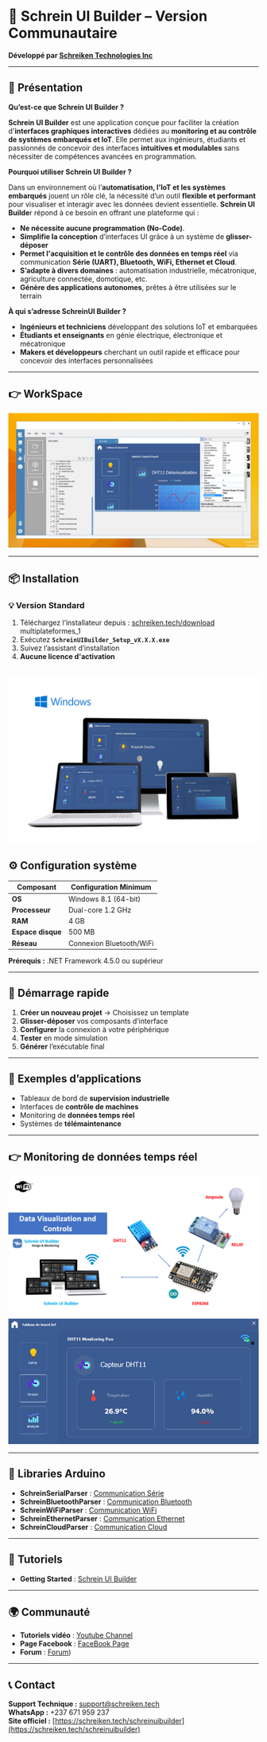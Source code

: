 # 🔸 Schrein UI Builder – Version Communautaire

**Développé par [Schreiken Technologies Inc](https://schreiken.tech)**

---

## 🎯 Présentation

**Qu’est-ce que Schrein UI Builder ?**

**Schrein UI Builder** est une application conçue pour faciliter la création d'**interfaces graphiques interactives** dédiées au **monitoring et au contrôle de systèmes embarqués et IoT**. Elle permet aux ingénieurs, étudiants et passionnés de concevoir des interfaces **intuitives et modulables** sans nécessiter de compétences avancées en programmation.

**Pourquoi utiliser Schrein UI Builder ?**

Dans un environnement où l’**automatisation, l’IoT et les systèmes embarqués** jouent un rôle clé, la nécessité d’un outil **flexible et performant** pour visualiser et interagir avec les données devient essentielle. **Schrein UI Builde**r répond à ce besoin en offrant une plateforme qui :

- **Ne nécessite aucune programmation (No-Code)**.
- **Simplifie la conception** d’interfaces UI grâce à un système de **glisser-déposer**
- **Permet l'acquisition et le contrôle des données en temps réel** via communication **Série (UART), Bluetooth, WiFi, Ethernet et Cloud**.
- **S’adapte à divers domaines** : automatisation industrielle, mécatronique, agriculture connectée, domotique, etc.
- **Génère des applications autonomes**, prêtes à être utilisées sur le terrain
 
**À qui s’adresse SchreinUI Builder ?**

- **Ingénieurs et techniciens** développant des solutions IoT et embarquées
- **Étudiants et enseignants** en génie électrique, électronique et mécatronique
- **Makers et développeurs** cherchant un outil rapide et efficace pour concevoir des interfaces personnalisées

---
## 👉 **WorkSpace**

![Schéma BLE](images/B1.jpg)

---
## 📦 Installation

### 💡 Version Standard
1. Téléchargez l’installateur depuis : [schreiken.tech/download](https://schreiken.tech/download) multiplateformes_1
2. Exécutez **`SchreinUIBuilder_Setup_vX.X.X.exe`**
3. Suivez l’assistant d’installation
4. **Aucune licence d'activation**

![Schéma BLE](images/multiplateformes_1.png)
---

## ⚙️ Configuration système

| **Composant** | **Configuration Minimum** |
|----------------|-------------|
| **OS** | Windows 8.1 (64-bit) |
| **Processeur** | Dual-core 1.2 GHz |
| **RAM** | 4 GB |
| **Espace disque** | 500 MB |
| **Réseau** | Connexion Bluetooth/WiFi |

**Prérequis :** .NET Framework 4.5.0 ou supérieur

---

## 🔧 Démarrage rapide

1. **Créer un nouveau projet** → Choisissez un template  
2. **Glisser-déposer** vos composants d’interface  
3. **Configurer** la connexion à votre périphérique  
4. **Tester** en mode simulation  
5. **Générer** l’exécutable final

---

## 🔹 Exemples d’applications

- Tableaux de bord de **supervision industrielle**  
- Interfaces de **contrôle de machines**  
- Monitoring de **données temps réel**  
- Systèmes de **télémaintenance**

---
## 👉 Monitoring de **données temps réel**

![Schéma BLE](images/WiFi_Protocole.PNG)
![Schéma BLE](images/F3.png)

---

## 📘 Libraries Arduino

- **SchreinSerialParser** : [Communication Série](https://schreiken.tech/schreinserialpaser/)
- **SchreinBluetoothParser** : [Communication Bluetooth](https://schreiken.tech/schreinbluetoothparser/)
- **SchreinWiFiParser** : [Communication WiFi](https://schreiken.tech/schreinwifiparser//)
- **SchreinEthernetParser** : [Communication Ethernet](https://schreiken.tech/schreinethernetparser/)
- **SchreinCloudParser** : [Communication Cloud](https://schreiken.tech/schreincloudparser/)

---
## 🚀 Tutoriels

- **Getting Started** : [Schrein UI Builder](https://schreiken.tech/category/schreinuibuilder/)
---

## 🌍 Communauté

- **Tutoriels vidéo** : [Youtube Channel](https://www.youtube.com/@SchreinUIBuilder/)
- **Page Facebook** : [FaceBook Page](https://web.facebook.com/SchreinUIBuilder/)
- **Forum** : [Forum](https://schreiken.tech/forum/))

---

## 📞 Contact

**Support Technique :** support@schreiken.tech  
**WhatsApp :** +237 671 959 237  
**Site officiel :** [https://schreiken.tech/schreinuibuilder](https://schreiken.tech/schreinuibuilder)
  
